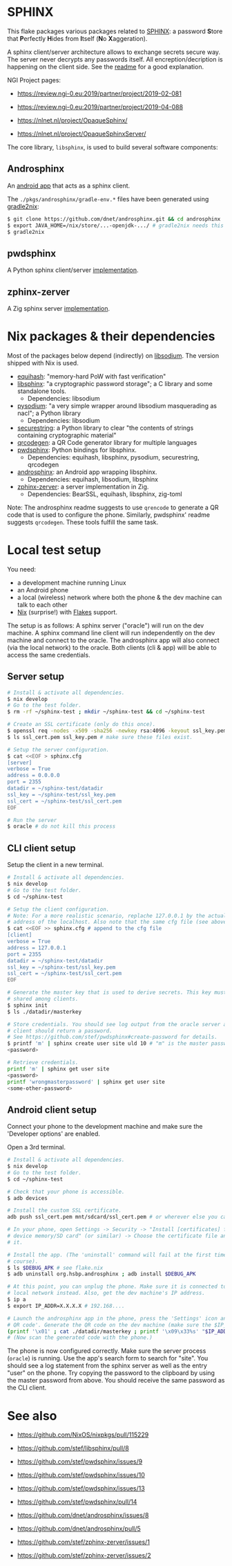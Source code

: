 # SPHINX

This flake packages various packages related to [SPHINX](https://github.com/stef/libsphinx/): a password **S**tore that **P**erfectly **H**ides from **I**tself (**N**o **X**aggeration).

A sphinx client/server architecture allows to exchange secrets secure way.
The server never decrypts any passwords itself.
All encreption/decription is happening on the client side.
See the [readme](https://github.com/stef/libsphinx/#what-is-this-thing) for a good explanation.

NGI Project pages:

* https://review.ngi-0.eu:2019/partner/project/2019-02-081
* https://review.ngi-0.eu:2019/partner/project/2019-04-088

* https://nlnet.nl/project/OpaqueSphinx/
* https://nlnet.nl/project/OpaqueSphinxServer/

The core library, `libsphinx`, is used to build several software components:

## Androsphinx

An [android app](https://github.com/dnet/androsphinx) that acts as a sphinx client.

The `./pkgs/androsphinx/gradle-env.*` files have been generated using [gradle2nix](https://github.com/tadfisher/gradle2nix):

```bash
$ git clone https://github.com/dnet/androsphinx.git && cd androsphinx
$ export JAVA_HOME=/nix/store/...-openjdk-.../ # gradle2nix needs this
$ gradle2nix
```

## pwdsphinx

A Python sphinx client/server [implementation](https://github.com/stef/pwdsphinx).

## zphinx-zerver

A Zig sphinx server [implementation](https://github.com/stef/zphinx-zerver).

# Nix packages & their dependencies

Most of the packages below depend (indirectly) on [libsodium](https://github.com/NixOS/nixpkgs/blob/master/pkgs/development/libraries/libsodium/default.nix). The version shipped with Nix is used.

* [equihash](https://github.com/stef/equihash/): "memory-hard PoW with fast verification"
* [libsphinx](https://github.com/stef/libsphinx/): "a cryptographic password storage"; a C library and some standalone tools.
  * Dependencies: libsodium
* [pysodium](https://github.com/stef/pysodium): "a very simple wrapper around libsodium masquerading as nacl"; a Python library
  * Dependencies: libsodium
* [securestring](https://github.com/dnet/pysecstr): a Python library to clear "the contents of strings containing cryptographic material"
* [qrcodegen](https://github.com/nayuki/QR-Code-generator): a QR Code generator library for multiple languages
* [pwdsphinx](https://github.com/stef/pwdsphinx): Python bindings for libsphinx.
  * Dependencies: equihash, libsphinx, pysodium, securestring, qrcodegen
* [androsphinx](https://github.com/dnet/androsphinx): an Android app wrapping libsphinx.
  * Dependencies: equihash, libsodium, libsphinx
* [zphinx-zerver](https://github.com/stef/zphinx-zerver): a server implementation in Zig.
  * Dependencies: BearSSL, equihash, libsphinx, zig-toml

Note: The androsphinx readme suggests to use ``qrencode`` to generate a QR code that is used to configure the phone. Similarly, pwdsphinx' readme suggests ``qrcodegen``.
These tools fulfill the same task.

# Local test setup

You need:

* a development machine running Linux
* an Android phone
* a local (wireless) network where both the phone & the dev machine can talk to each other
* [Nix](https://nixos.org/) (surprise!) with [Flakes](https://nixos.wiki/wiki/Flakes) support.

The setup is as follows:
A sphinx server ("oracle") will run on the dev machine.
A sphinx command line client will run independently on the dev machine and connect to the oracle.
The androsphinx app will also connect (via the local network) to the oracle.
Both clients (cli & app) will be able to access the same credentials.

## Server setup

```bash
# Install & activate all dependencies.
$ nix develop
# Go to the test folder.
$ rm -rf ~/sphinx-test ; mkdir ~/sphinx-test && cd ~/sphinx-test

# Create an SSL certificate (only do this once).
$ openssl req -nodes -x509 -sha256 -newkey rsa:4096 -keyout ssl_key.pem -out ssl_cert.pem -days 365 -batch
$ ls ssl_cert.pem ssl_key.pem # make sure these files exist.

# Setup the server configuration.
$ cat <<EOF > sphinx.cfg
[server]
verbose = True
address = 0.0.0.0
port = 2355
datadir = ~/sphinx-test/datadir
ssl_key = ~/sphinx-test/ssl_key.pem
ssl_cert = ~/sphinx-test/ssl_cert.pem
EOF

# Run the server
$ oracle # do not kill this process
```

## CLI client setup

Setup the client in a new terminal.

```bash
# Install & activate all dependencies.
$ nix develop
# Go to the test folder.
$ cd ~/sphinx-test

# Setup the client configuration.
# Note: For a more realistic scenario, replache 127.0.0.1 by the actual IP
# address of the localhost. Also note that the same cfg file (see above) is used.
$ cat <<EOF >> sphinx.cfg # append to the cfg file
[client]
verbose = True
address = 127.0.0.1
port = 2355
datadir = ~/sphinx-test/datadir
ssl_key = ~/sphinx-test/ssl_key.pem
ssl_cert = ~/sphinx-test/ssl_cert.pem
EOF

# Generate the master key that is used to derive secrets. This key must be
# shared among clients.
$ sphinx init
$ ls ./datadir/masterkey

# Store credentials. You should see log output from the oracle server and the
# client should return a password.
# See https://github.com/stef/pwdsphinx#create-password for details.
$ printf 'm' | sphinx create user site uld 10 # "m" is the master password
<password>

# Retrieve credentials.
printf 'm' | sphinx get user site
<password>
printf 'wrongmasterpassword' | sphinx get user site
<some-other-password>
```

## Android client setup

Connect your phone to the development machine and make sure the 'Developer options' are enabled.

Open a 3rd terminal.

```bash
# Install & activate all dependencies.
$ nix develop
# Go to the test folder.
$ cd ~/sphinx-test

# Check that your phone is accessible.
$ adb devices

# Install the custom SSL certificate.
adb push ssl_cert.pem mnt/sdcard/ssl_cert.pem # or wherever else you can upload to the phone

# In your phone, open Settings -> Security -> "Install [certificates] from
# device memory/SD card" (or similar) -> Choose the certificate file and install
# it.

# Install the app. (The 'uninstall' command will fail at the first time, of
# course).
$ ls $DEBUG_APK # see flake.nix
$ adb uninstall org.hsbp.androsphinx ; adb install $DEBUG_APK

# At this point, you can unplug the phone. Make sure it is connected to the
# local network instead. Also, get the dev machine's IP address.
$ ip a
$ export IP_ADDR=X.X.X.X # 192.168....

# Launch the androsphinx app in the phone, press the 'Settings' icon and press 'Scan from
# QR code'. Generate the QR code on the dev machine (make sure the $IP_ADDR is set).
(printf '\x01' ; cat ./datadir/masterkey ; printf '\x09\x33%s' "$IP_ADDR") | qrencode -8 -t ANSI256
# (Now scan the generated code with the phone.)
```

The phone is now configured correctly.
Make sure the server process (``oracle``) is running.
Use the app's search form to search for "site".
You should see a log statement from the sphinx server as well as the entry "user" on the phone.
Try copying the password to the clipboard by using the master password from above.
You should receive the same password as the CLI client.

# See also

* https://github.com/NixOS/nixpkgs/pull/115229

* https://github.com/stef/libsphinx/pull/8

* https://github.com/stef/pwdsphinx/issues/9
* https://github.com/stef/pwdsphinx/issues/10
* https://github.com/stef/pwdsphinx/issues/13
* https://github.com/stef/pwdsphinx/pull/14

* https://github.com/dnet/androsphinx/issues/8
* https://github.com/dnet/androsphinx/pull/5

* https://github.com/stef/zphinx-zerver/issues/1
* https://github.com/stef/zphinx-zerver/issues/2
